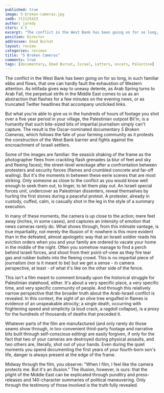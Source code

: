 ```yaml
---
published: true
image: 5-broken-cameras.jpg
imdb: tt2125423
author: jaredy
stars: 4.5
excerpt: "The conflict in the West Bank has been going on for so long, in such familiar ebbs and flows, that one can hardly fault the exhaustion of Western attention. As intifada gives way to uneasy d&eacute;tente, as Arab Spring turns to Arab Fall,&nbsp; the perpetual strife in the Middle East comes to us as an abstraction that flashes for a few minutes on the evening news, or as truncated Twitter headlines that accompany unclicked links."
position: Director
addressee: Emad Burnat
layout: review
categories: reviews
title: "5 Broken Cameras"
comments: true
tags: [documentary, Emad Burnat, Israel, Letters, oscars, Palestine]
---
```

The conflict in the West Bank has been going on for so long, in such familiar ebbs and flows, that one can hardly fault the exhaustion of Western attention. As intifada gives way to uneasy detente, as Arab Spring turns to Arab Fall,  the perpetual strife in the Middle East comes to us as an abstraction that flashes for a few minutes on the evening news, or as truncated Twitter headlines that accompany unclicked links. 

But what you're able to give us in the hundreds of hours of footage you shot over a five year period in your village, the Palestinian outpost Bil'in, is a humanity that such bite-sized bits of impartial journalism simply can't capture. The result is the Oscar-nominated documentary _5 Broken Cameras_, which follows the fate of your farming community as it protests the construction of the West Bank barrier and fights against the encroachment of Israeli settlers. 

Some of the images are familiar: the seasick shaking of the frame as the photographer flees from crackling flash grenades (a blur of feet and sky and fleeing faces); the street-level wreckage after a confrontation between protesters and security forces (flames and crumbled concrete and far-off wailing). But it's the moments in between these eerie scenes that are most striking. Only someone as close to the conflict as you would know well enough to seek them out, to linger, to let them play out. An Israeli special forces unit, undercover as Palestinian dissenters, reveal themselves by hurling the first stones during a peaceful protest. A protester, already in custody, cuffed, calm, is casually shot in the leg in the style of a summary execution. 

In many of these moments, the camera is up close to the action; mere feet away (inches, in some cases), and captures an intensity of emotion that news cameras rarely do. What shows through, from this intimate vantage, is true impartiality, not merely the illusion of it: nowhere is this more evident than in the defeated, almost apologetic way that an Israeli soldier reads his eviction orders when you and your family are ordered to vacate your home in the middle of the night. Often you somehow manage to find a perch behind Israeli forces, and shoot from their point-of-view as they fire tear gas and rubber bullets into the fleeing crowd. This is no impartial piece of journalism (nor is it meant to be) but we get a sense - in camera perspective, at least - of what it's like on the other side of the fence. 

This isn't a film meant to comment broadly upon the historical struggle for Palestinian statehood, either. It's about a very specific place, a very specific time, and very specific community of people. And through this relatively narrow perspective that the broader truth about the Arab-Israeli conflict is revealed. In this context, the sight of an olive tree engulfed in flames is evidence of an unspeakable atrocity; a single death, occurring with frightening speed and simplicity (a loud crack, a ragdoll collapse), is a proxy for the hundreds of thousands of deaths that preceded it. 

Whatever parts of the film are manufactured (and only rarely do those seams show through, in too-convenient third-party footage and narrative bits built through self-conscious editing) are easily forgiven, if only for the fact that two of your cameras are destroyed during physical assaults, and two others are, literally, shot out of your hands. Even during the quiet moments you spend documenting the first years of your fourth-born son's life, danger is always present at the edge of the frame.

Midway through the film, you observe: "When I film, I feel like the camera protects me. But it's an illusion." The illusion, however, is ours: that the plight of the Middle East can be explicated through punditry and press-releases and 140-character summaries of political maneuvering. Only through the testimony of those involved is the truth fully revealed.